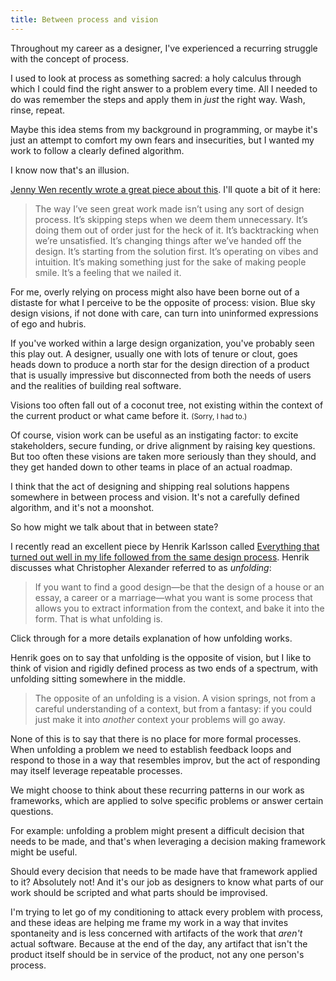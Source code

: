 ```yaml
---
title: Between process and vision
---
```


Throughout my career as a designer, I've experienced a recurring struggle with the concept of process.

I used to look at process as something sacred: a holy calculus through which I could find the right answer to a problem every time. All I needed to do was remember the steps and apply them in *just* the right way. Wash, rinse, repeat. 

Maybe this idea stems from my background in programming, or maybe it's just an attempt to comfort my own fears and insecurities, but I wanted my work to follow a clearly defined algorithm. 

I know now that's an illusion. 

[Jenny Wen recently wrote a great piece about this](https://jennywen.substack.com/p/dont-trust-the-design-process). I'll quote a bit of it here:

> The way I’ve seen great work made isn’t using any sort of design process. It’s skipping steps when we deem them unnecessary. It’s doing them out of order just for the heck of it. It’s backtracking when we’re unsatisfied. It’s changing things after we’ve handed off the design. It’s starting from the solution first. It’s operating on vibes and intuition. It’s making something just for the sake of making people smile. It’s a feeling that we nailed it.

For me, overly relying on process might also have been borne out of a distaste for what I perceive to be the opposite of process: vision. Blue sky design visions, if not done with care, can turn into uninformed expressions of ego and hubris.

If you've worked within a large design organization, you've probably seen this play out. A designer, usually one with lots of tenure or clout, goes heads down to produce a north star for the design direction of a product that is usually impressive but disconnected from both the needs of users and the realities of building real software.  

Visions too often fall out of a coconut tree, not existing within the context of the current product or what came before it. <small>(Sorry, I had to.)</small>

Of course, vision work can be useful as an instigating factor: to excite stakeholders, secure funding, or drive alignment by raising key questions. But too often these visions are taken more seriously than they should, and they get handed down to other teams in place of an actual roadmap. 

I think that the act of designing and shipping real solutions happens somewhere in between process and vision. It's not a carefully defined algorithm, and it's not a moonshot.

So how might we talk about that in between state?

I recently read an excellent piece by Henrik Karlsson called [Everything that turned out well in my life followed from the same design process](https://www.henrikkarlsson.xyz/p/unfolding). Henrik discusses what Christopher Alexander referred to as _unfolding_:

> If you want to find a good design—be that the design of a house or an essay, a career or a marriage—what you want is some process that allows you to extract information from the context, and bake it into the form. That is what unfolding is.

Click through for a more details explanation of how unfolding works.

Henrik goes on to say that unfolding is the opposite of vision, but I like to think of vision and rigidly defined process as two ends of a spectrum, with unfolding sitting somewhere in the middle.

> The opposite of an unfolding is a vision. A vision springs, not from a careful understanding of a context, but from a fantasy: if you could just make it into _another_ context your problems will go away.

None of this is to say that there is no place for more formal processes. When unfolding a problem we need to establish feedback loops and respond to those in a way that resembles improv, but the act of responding may itself leverage repeatable processes. 

We might choose to think about these recurring patterns in our work as frameworks, which are applied to solve specific problems or answer certain questions. 

For example: unfolding a problem might present a difficult decision that needs to be made, and that's when leveraging a decision making framework might be useful. 

Should every decision that needs to be made have that framework applied to it? Absolutely not! And it's our job as designers to know what parts of our work should be scripted and what parts should be improvised. 

I'm trying to let go of my conditioning to attack every problem with process, and these ideas are helping me frame my work in a way that invites spontaneity and is less concerned with artifacts of the work that _aren't_ actual software. Because at the end of the day, any artifact that isn't the product itself should be in service of the product, not any one person's process. 